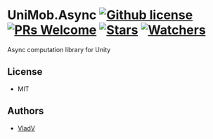 # UniMob.Async [![Github license](https://img.shields.io/github/license/vanifatovvlad/UniMob.svg)](#) [![PRs Welcome](https://img.shields.io/badge/PRs-welcome-brightgreen.svg)](#) [![Stars](https://img.shields.io/github/stars/vanifatovvlad/UniMob.svg?style=social)](https://github.com/vanifatovvlad/UniMob/stargazers) [![Watchers](https://img.shields.io/github/watchers/vanifatovvlad/UniMob.svg?style=social)](https://github.com/vanifatovvlad/UniMob/watchers)
Async computation library for Unity
<br>

## License
* MIT

## Authors
* [VladV](https://github.com/vanifatovvlad)